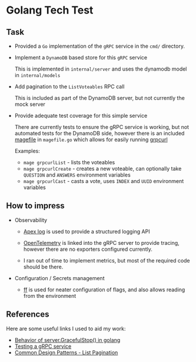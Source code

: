 # Golang Tech Test

## Task

- Provided a `Go` implementation of the `gRPC` service in the `cmd/` directory.

- Implement a `DynamoDB` based store for this `gRPC` service

  This is implemented in `internal/server` and uses the dynamodb model in `internal/models`

- Add pagination to the `ListVoteables` RPC call

  This is included as part of the DynamoDB server, but not currently the mock server

- Provide adequate test coverage for this simple service

  There are currently tests to ensure the gRPC service is working, but not automated tests for the DynamoDB side, however there is an included [magefile](https://magefile.org/) in `magefile.go` which allows for easily running [grpcurl](https://github.com/fullstorydev/grpcurl)

  Examples:
  - `mage grpcurlList` - lists the voteables
  - `mage grpcurlCreate` - creates a new voteable, can optionally take `QUESTION` and `ANSWERS` environment variables
  - `mage grpcurlCast` - casts a vote, uses `INDEX` and `UUID` environment variables

## How to impress

- Observability

  - [Apex log](https://github.com/apex/log) is used to provide a structured logging API

  - [OpenTelemetry](https://github.com/open-telemetry/opentelemetry-go-contrib) is linked into the gRPC server to provide tracing, however there are no exporters configured currently.

  - I ran out of time to implement metrics, but most of the required code should be there.

- Configuration / Secrets management

  - [ff](https://github.com/peterbourgon/ff) is used for neater configuration of flags, and also allows reading from the environment

## References

Here are some useful links I used to aid my work:

- [Behavior of server.GracefulStop() in golang](https://stackoverflow.com/questions/55797865/behavior-of-server-gracefulstop-in-golang)
- [Testing a gRPC service](https://stackoverflow.com/questions/42102496/testing-a-grpc-service)
- [Common Design Patterns - List Pagination](https://cloud.google.com/apis/design/design_patterns#list_pagination)
